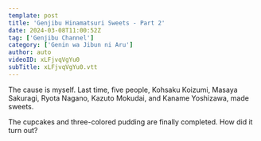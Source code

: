 ```yaml
---
template: post
title: 'Genjibu Hinamatsuri Sweets - Part 2'
date: 2024-03-08T11:00:52Z
tag: ['Genjibu Channel']
category: ['Genin wa Jibun ni Aru']
author: auto 
videoID: xLFjvqVgYu0
subTitle: xLFjvqVgYu0.vtt
---
```

<Hinamatsuri special project>
The cause is myself. Last time, five people, Kohsaku Koizumi, Masaya Sakuragi, Ryota Nagano, Kazuto Mokudai, and Kaname Yoshizawa, made sweets.

The cupcakes and three-colored pudding are finally completed.
How did it turn out?
